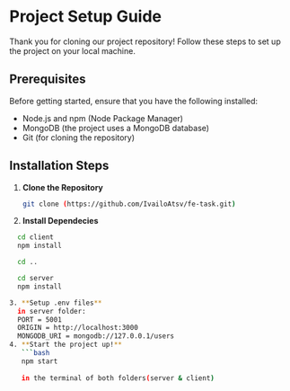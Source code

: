 # Project Setup Guide

Thank you for cloning our project repository! Follow these steps to set up the project on your local machine.

## Prerequisites

Before getting started, ensure that you have the following installed:

- Node.js and npm (Node Package Manager)
- MongoDB (the project uses a MongoDB database)
- Git (for cloning the repository)

## Installation Steps

1. **Clone the Repository**

   ```bash
   git clone (https://github.com/IvailoAtsv/fe-task.git)

2. **Install Dependecies**
   
 ```bash
   cd client
   npm install

   cd ..

   cd server
   npm install

3. **Setup .env files**
   in server folder:
   PORT = 5001
   ORIGIN = http://localhost:3000
   MONGODB_URI = mongodb://127.0.0.1/users
4. **Start the project up!**
    ```bash 
    npm start 
    
    in the terminal of both folders(server & client)
   